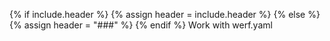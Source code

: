 {% if include.header %}
{% assign header = include.header %}
{% else %}
{% assign header = "###" %}
{% endif %}
Work with werf.yaml


